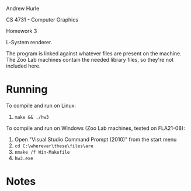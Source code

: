 Andrew Hurle

CS 4731 - Computer Graphics

Homework 3


L-System renderer.

The program is linked against whatever files are present on the machine.
The Zoo Lab machines contain the needed library files, so they're not
included here.

Running
=====

To compile and run on Linux:

1. `make && ./hw3`


To compile and run on Windows (Zoo Lab machines, tested on FLA21-08):

1. Open "Visual Studio Command Prompt (2010)" from the start menu
2. `cd C:\wherever\these\files\are`
3. `nmake /f Win-Makefile`
4. `hw3.exe`

Notes
=====

